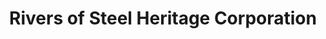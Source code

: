---
layout: repo
title: "Rivers of Steel Heritage Corporation"
id: 14202
permalink: repos/14202/
---